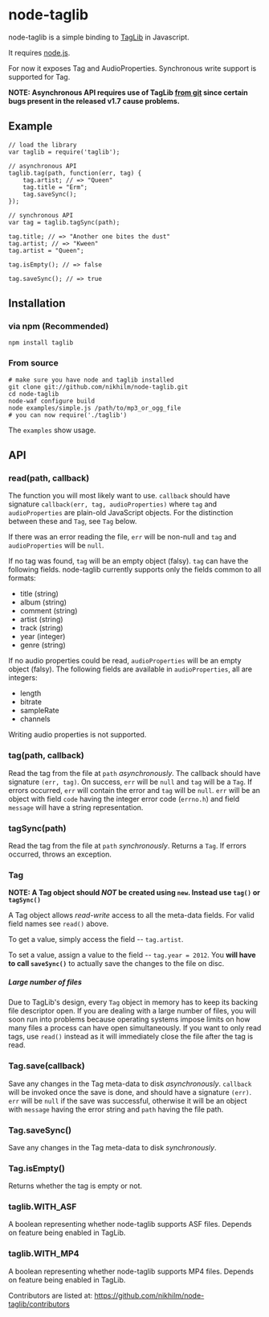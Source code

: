 node-taglib
===========

node-taglib is a simple binding to
[TagLib](http://developer.kde.org/~wheeler/taglib/) in Javascript.

It requires [node.js](http://nodejs.org).

For now it exposes Tag and AudioProperties. Synchronous write support is
supported for Tag.

**NOTE: Asynchronous API requires use of TagLib [from git][taglib-git] since
certain bugs present in the released v1.7 cause problems.**

[taglib-git]: https://github.com/taglib/taglib

## Example

    // load the library
    var taglib = require('taglib');

    // asynchronous API
    taglib.tag(path, function(err, tag) {
        tag.artist; // => "Queen"
        tag.title = "Erm";
        tag.saveSync();
    });

    // synchronous API
    var tag = taglib.tagSync(path);

    tag.title; // => "Another one bites the dust"
    tag.artist; // => "Kween"
    tag.artist = "Queen";

    tag.isEmpty(); // => false

    tag.saveSync(); // => true

## Installation

### via npm (Recommended)

    npm install taglib

### From source

    # make sure you have node and taglib installed
    git clone git://github.com/nikhilm/node-taglib.git
    cd node-taglib
    node-waf configure build
    node examples/simple.js /path/to/mp3_or_ogg_file
    # you can now require('./taglib')

The `examples` show usage.

## API

### read(path, callback)

The function you will most likely want to use. `callback` should have signature
`callback(err, tag, audioProperties)` where `tag` and `audioProperties` are
plain-old JavaScript objects. For the distinction between these and `Tag`, see
`Tag` below.

If there was an error reading the file, `err` will be non-null and `tag` and
`audioProperties` will be `null`.

If no tag was found, `tag` will be an empty object (falsy). `tag` can have the
following fields. node-taglib currently supports only the fields common to all
formats:

* title   (string)
* album   (string)
* comment (string)
* artist  (string)
* track   (string)
* year    (integer)
* genre   (string)

If no audio properties could be read, `audioProperties` will be an empty object
(falsy). The following fields are available in `audioProperties`, all are
integers:

* length
* bitrate
* sampleRate
* channels

Writing audio properties is not supported.

### tag(path, callback)

Read the tag from the file at `path` _asynchronously_. The callback should have
signature `(err, tag)`. On success, `err` will be `null` and `tag` will be
a `Tag`. If errors occurred, `err` will contain the error and
`tag` will be `null`. `err` will be an object with field `code` having the
integer error code (`errno.h`) and field `message` will have a string
representation.

### tagSync(path)

Read the tag from the file at `path` _synchronously_. Returns a `Tag`. If
errors occurred, throws an exception.

### Tag

**NOTE: A Tag object should *NOT* be created using `new`. Instead use `tag()`
or `tagSync()`**

A Tag object allows _read-write_ access to all the meta-data fields. For valid
field names see `read()` above.

To get a value, simply access the field -- `tag.artist`.

To set a value, assign a value to the field -- `tag.year = 2012`. You **will
have to call `saveSync()`** to actually save the changes to the file on disc.

##### Large number of files

Due to TagLib's design, every `Tag` object in memory has to keep its backing
file descriptor open. If you are dealing with a large number of files, you will
soon run into problems because operating systems impose limits on how many
files a process can have open simultaneously. If you want to only read tags,
use `read()` instead as it will immediately close the file after the tag is
read.

### Tag.save(callback)

Save any changes in the Tag meta-data to disk _asynchronously_. `callback` will
be invoked once the save is done, and should have a signature `(err)`. `err`
will be `null` if the save was successful, otherwise it will be an object with
`message` having the error string and `path` having the file path.

### Tag.saveSync()

Save any changes in the Tag meta-data to disk _synchronously_.

### Tag.isEmpty()

Returns whether the tag is empty or not.

### taglib.WITH_ASF

A boolean representing whether node-taglib supports ASF files. Depends on
feature being enabled in TagLib.

### taglib.WITH_MP4

A boolean representing whether node-taglib supports MP4 files. Depends on
feature being enabled in TagLib.

Contributors are listed at: <https://github.com/nikhilm/node-taglib/contributors>
